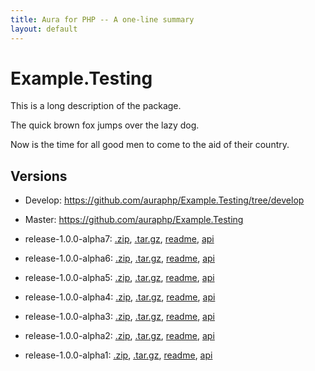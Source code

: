 ```yaml
---
title: Aura for PHP -- A one-line summary
layout: default
---
```


Example.Testing
===============

This is a long description of the package.

The quick brown fox jumps over the lazy dog.

Now is the time for all good men to come to the aid of their country.

Versions
--------

- Develop: <https://github.com/auraphp/Example.Testing/tree/develop>

- Master: <https://github.com/auraphp/Example.Testing>

- release-1.0.0-alpha7: [.zip](https://github.com/auraphp/Example.Testing/zipball/1.0.0-alpha7), [.tar.gz](https://github.com/auraphp/Example.Testing/tarball/1.0.0-alpha7), [readme](version/1.0.0-alpha7/), [api](version/1.0.0-alpha7/api/)

- release-1.0.0-alpha6: [.zip](https://github.com/auraphp/Example.Testing/zipball/1.0.0-alpha6), [.tar.gz](https://github.com/auraphp/Example.Testing/tarball/1.0.0-alpha6), [readme](version/1.0.0-alpha6/), [api](version/1.0.0-alpha6/api/)

- release-1.0.0-alpha5: [.zip](https://github.com/auraphp/Example.Testing/zipball/1.0.0-alpha5), [.tar.gz](https://github.com/auraphp/Example.Testing/tarball/1.0.0-alpha5), [readme](version/1.0.0-alpha5/), [api](version/1.0.0-alpha5/api/)

- release-1.0.0-alpha4: [.zip](https://github.com/auraphp/Example.Testing/zipball/1.0.0-alpha4), [.tar.gz](https://github.com/auraphp/Example.Testing/tarball/1.0.0-alpha4), [readme](version/1.0.0-alpha4/), [api](version/1.0.0-alpha4/api/)

- release-1.0.0-alpha3: [.zip](https://github.com/auraphp/Example.Testing/zipball/1.0.0-alpha3), [.tar.gz](https://github.com/auraphp/Example.Testing/tarball/1.0.0-alpha3), [readme](version/1.0.0-alpha3/), [api](version/1.0.0-alpha3/api/)

- release-1.0.0-alpha2: [.zip](https://github.com/auraphp/Example.Testing/zipball/1.0.0-alpha2), [.tar.gz](https://github.com/auraphp/Example.Testing/tarball/1.0.0-alpha2), [readme](version/1.0.0-alpha2/), [api](version/1.0.0-alpha2/api/)

- release-1.0.0-alpha1: [.zip](https://github.com/auraphp/Example.Testing/zipball/1.0.0-alpha1), [.tar.gz](https://github.com/auraphp/Example.Testing/tarball/1.0.0-alpha1), [readme](version/1.0.0-alpha1/), [api](version/1.0.0-alpha1/api/)

